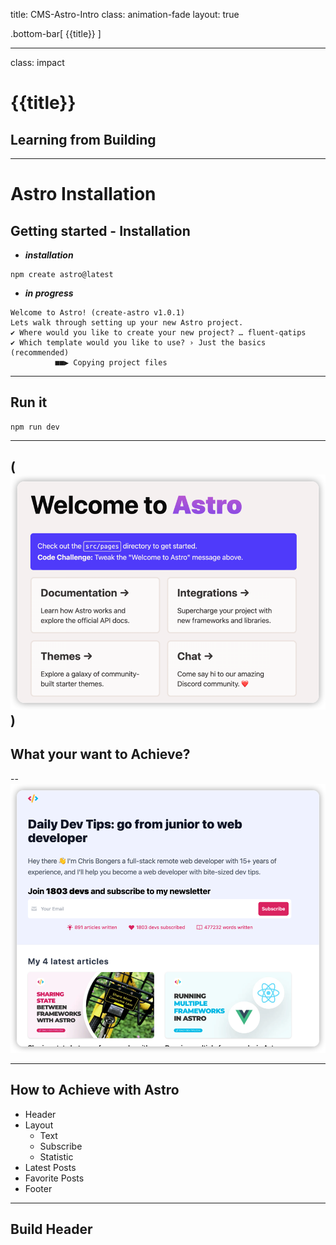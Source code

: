 title: CMS-Astro-Intro
class: animation-fade
layout: true

<!-- This slide will serve as the base layout for all your slides -->
.bottom-bar[
  {{title}}
]

---

class: impact

# {{title}}
## Learning from Building

---

# Astro Installation

## Getting started - Installation

- ***installation***
```shell
npm create astro@latest
```
- ***in progress***
```shell
Welcome to Astro! (create-astro v1.0.1)
Lets walk through setting up your new Astro project.
✔ Where would you like to create your new project? … fluent-qatips
✔ Which template would you like to use? › Just the basics (recommended)
          ■■▶ Copying project files
```
---

## Run it

```shell
npm run dev
```

---
(![img.png](img.png))
---
## What your want to Achieve? 
--
![img.png](dev-tip.png)

--- 

## How to Achieve with Astro

- Header
- Layout
  - Text
  - Subscribe
  - Statistic
- Latest Posts
- Favorite Posts
- Footer
---

## Build Header


